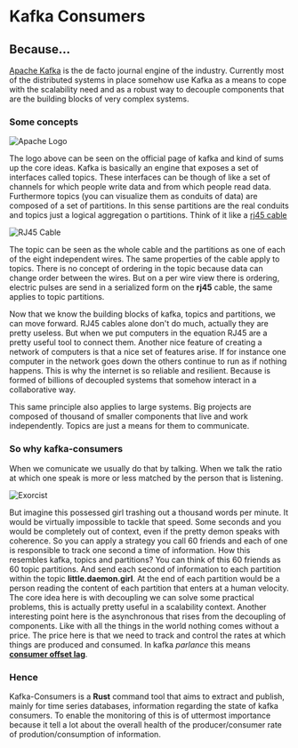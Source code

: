 # Kafka Consumers

## Because...


[Apache Kafka](https://kafka.apache.org/) is the de facto journal engine of the industry. Currently most of the distributed systems in place somehow use Kafka as a means to cope with the scalability need and as a robust way to decouple components that are the building blocks of very complex systems. 


### Some concepts

![Apache Logo](https://kafka.apache.org/images/kafka_diagram.png)

The logo above can be seen on the official page of kafka and kind of sums up the core ideas. Kafka is basically an engine that exposes a set of interfaces called topics. These interfaces can be though of like a set of channels for which people write data and from which people read data. Furthermore topics (you can visualize them as conduits of data) are composed of a set of partitions. In this sense partitions are the real conduits and topics just a logical aggregation o partitions. Think of it like a [rj45 cable](https://en.wikipedia.org/wiki/Modular_connector#8P8C)

![RJ45 Cable](https://upload.wikimedia.org/wikipedia/commons/6/61/RJ-45_TIA-568A_Left.png)


The topic can be seen as the whole cable and the partitions as one of each of the eight independent wires. The same properties of the cable apply to topics. There is no concept of ordering in the topic because data can change order between the wires. But on a per wire view there is ordering, electric pulses are send in a serialized form on the **rj45** cable, the same applies to topic partitions.

Now that we know the building blocks of kafka, topics and partitions, we can move forward. 
RJ45 cables alone don't do much, actually they are pretty useless. But when we put computers in the equation RJ45 are a pretty useful tool to connect them. Another nice feature of creating a network of computers is that a nice set of features arise. If for instance one computer in the network goes down the others continue to run as if nothing happens. This is why the internet is so reliable and resilient. Because is formed of billions of decoupled systems that somehow interact in a collaborative way. 

This same principle also applies to large systems. Big projects are composed of thousand of smaller components that live and work independently. Topics are just a means for them to communicate.


### So why kafka-consumers

When we comunicate we usually do that by talking. When we talk the ratio at which one speak is more or less matched by the person that is listening. 

![Exorcist](https://i.pinimg.com/736x/40/96/6f/40966f820c46ffea84843d7b0f06dd9d--exorcist-movie-the-exorcist.jpg)

But imagine this possessed girl trashing out a thousand words per minute. It would be virtually impossible to tackle that speed. Some seconds and you would be completely out of context, even if the pretty demon speaks with coherence. So you can apply a strategy you call 60 friends and each of one is responsible to track one second a time of information. How this resembles kafka, topics and partitions? You can think of this 60 friends as 60 topic partitions. And send each second of information to each partition within the topic **little.daemon.girl**. At the end of each partition would be a person reading the content of each partition that enters at a human velocity. The core idea here is with decoupling we can solve some practical problems, this is actually pretty useful in a scalability context. Another interesting point here is the asynchronous that rises from the decoupling of components. Like with all the things in the world nothing comes without a price. The price here is that we need to track and control the rates at which things are produced and consumed. In kafka *parlance* this means [**consumer offset lag**](https://kafka.apache.org/documentation/#theconsumer). 


### Hence

Kafka-Consumers is a **Rust** command tool that aims to extract and publish, mainly for time series databases, information regarding the state of kafka consumers. To enable the monitoring of this is of uttermost importance because it tell a lot about the overall health of the producer/consumer rate of prodution/consumption of information. 